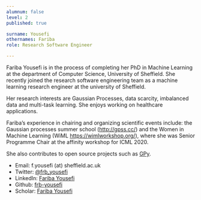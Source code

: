 ```yaml
---
alumnum: false
level: 2
published: true

surname: Yousefi
othernames: Fariba
role: Research Software Engineer

---
```


Fariba Yousefi is in the process of completing her PhD in Machine Learning at the department of Computer Science, University of Sheffield. She recently joined the research software engineering team as a machine learning research engineer at the university of Sheffield.

Her research interests are Gaussian Processes, data scarcity, imbalanced data and multi-task learning. She enjoys working on healthcare applications. 

Fariba’s experience in chairing and organizing scientific events include: the Gaussian processes summer school (http://gpss.cc/) and the Women in Machine Learning (WiML https://wimlworkshop.org/), where she was Senior Programme Chair at the affinity workshop for ICML 2020.

She also contributes to open source projects such as [GPy](https://github.com/SheffieldML/GPy).

* Email: f.yousefi (at) sheffield.ac.uk
* Twitter: [@frb_yousefi](https://twitter.com/frb_yousefi)
* LinkedIn: [Fariba Yousefi](https://www.linkedin.com/in/fariba-yousefi-2b4b5818/)
* Github: [frb-yousefi](https://github.com/frb-yousefi)
* Scholar: [Fariba Yousefi](https://scholar.google.com/citations?user=rF9GU-EAAAAJ&hl=en)

